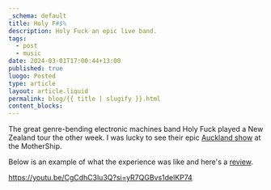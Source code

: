 ```yaml
---
_schema: default
title: Holy F#$%
description: Holy Fuck an epic live band.
tags:
  - post
  - music
date: 2024-03-01T17:00:44+13:00
published: true
luogo: Posted
type: article
layout: article.liquid
permalink: blog/{{ title | slugify }}.html
content_blocks:
---
```

The great genre-bending electronic machines band Holy Fuck played a New Zealand tour the other week. I was lucky to see their epic <a href="https://www.undertheradar.co.nz/news/21097/Holy-Fuck-Touring-New-Zealand-In-February.utr" title="Click to read about their NZ tour." target="_blank" rel="noopener">Auckland show</a> at the MotherShip.

Below is an example of what the experience was like and here's a <a href="https://13thfloor.co.nz/holy-fuck-the-mothership-february-16-2024/" title="Review of Holy Fuck by the 13th Floor." target="_blank" rel="noopener">review</a>.

https://youtu.be/CgCdhC3lu3Q?si=yR7QGBvs1delKP74